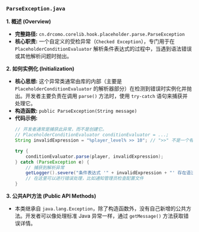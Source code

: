 ### `ParseException.java`

**1. 概述 (Overview)**

  * **完整路径:** `cn.drcomo.corelib.hook.placeholder.parse.ParseException`
  * **核心职责:** 一个自定义的受检异常（`Checked Exception`），专门用于在 `PlaceholderConditionEvaluator` 解析条件表达式的过程中，当遇到语法错误或其他解析问题时抛出。

**2. 如何实例化 (Initialization)**

  * **核心思想:** 这个异常类通常由库的内部（主要是 `PlaceholderConditionEvaluator` 的解析器部分）在检测到错误时实例化并抛出。开发者主要负责在调用 `parse()` 方法时，使用 `try-catch` 语句来捕获并处理它。
  * **构造函数:** `public ParseException(String message)`
  * **代码示例:**
    ```java
    // 开发者通常是捕获此异常，而不是创建它。
    // PlaceholderConditionEvaluator conditionEvaluator = ...;
    String invalidExpression = "%player_level% >> 10"; // ">>" 不是一个有效的比较运算符

    try {
        conditionEvaluator.parse(player, invalidExpression);
    } catch (ParseException e) {
        // 捕获到解析异常
        getLogger().severe("条件表达式 '" + invalidExpression + "' 存在语法错误: " + e.getMessage());
        // 在这里可以进行错误处理，比如通知管理员检查配置文件
    }
    ```

**3. 公共API方法 (Public API Methods)**

  * 本类继承自 `java.lang.Exception`，除了构造函数外，没有自己新增的公共方法。开发者可以像处理标准 Java 异常一样，通过 `getMessage()` 方法获取错误详情。

